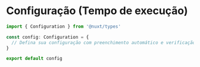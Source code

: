 # Configuração (Tempo de execução)

```ts
import { Configuration } from '@nuxt/types'

const config: Configuration = {
  // Defina sua configuração com preenchimento automático e verificação de tipo
}

export default config
```
